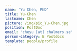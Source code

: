 ```yaml
---
name: 'Yu Chen, PhD'
title: Yu-Chen
lastname: Chen
picture: /img/pic_Yu-Chen.jpg
position: PostDoc
email: 'cheyu [at] chalmers.se'
person-category: E Postdocs
template: people/profile
---
```


